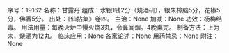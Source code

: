 序号：19162
名称：甘露丹
组成：水银1钱2分（烧酒研），银朱樟脑5分，花椒5分，佛香5分。
出处：《仙拈集》卷四。
主治：None
加减：None
功效：杨梅结毒。
用法用量：每晚火炉中慢火烧3丸，令鼻闻烟。4晚熏完。
制备方法：上为末，烧酒为12丸。
临床应用：None
各家论述：None
用药禁忌：None
附注：None
